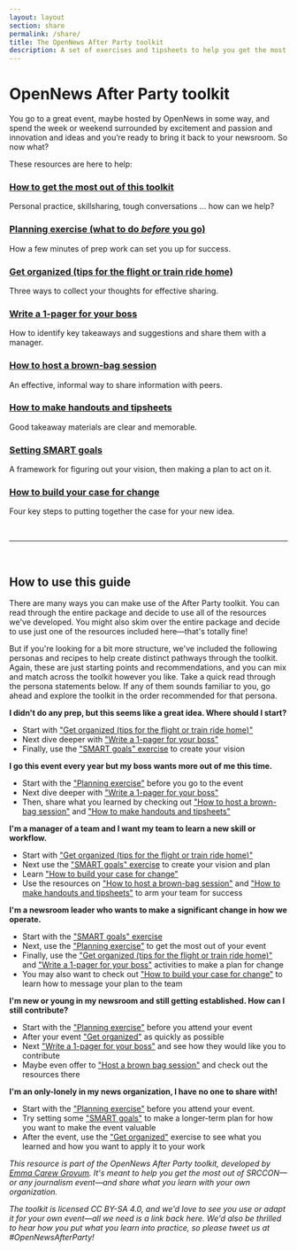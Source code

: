 ```yaml
---
layout: layout
section: share
permalink: /share/
title: The OpenNews After Party toolkit
description: A set of exercises and tipsheets to help you get the most out of a journalism event, then share what you learned when you get back home.
---
```


# OpenNews After Party toolkit

You go to a great event, maybe hosted by OpenNews in some way, and spend the week or weekend surrounded by excitement and passion and innovation and ideas and you’re ready to bring it back to your newsroom. So now what?

These resources are here to help:

### [How to get the most out of this toolkit](/share/introduction)
Personal practice, skillsharing, tough conversations ... how can we help?

### [Planning exercise (what to do _before_ you go)](/share/planning-exercise)
How a few minutes of prep work can set you up for success.

### [Get organized (tips for the flight or train ride home)](/share/get-organized)
Three ways to collect your thoughts for effective sharing.

### [Write a 1-pager for your boss](/share/one-pager)
How to identify key takeaways and suggestions and share them with a manager.

### [How to host a brown-bag session](/share/brown-bag-session)
An effective, informal way to share information with peers.

### [How to make handouts and tipsheets](/share/handouts-tipsheets)
Good takeaway materials are clear and memorable.

### [Setting SMART goals](/share/smart-goals)
A framework for figuring out your vision, then making a plan to act on it.

### [How to build your case for change](/share/case-for-change)
Four key steps to putting together the case for your new idea.

&nbsp;

_____

&nbsp;

## How to use this guide

There are many ways you can make use of the After Party toolkit. You can read through the entire package and decide to use all of the resources we've developed. You might also skim over the entire package and decide to use just one of the resources included here—that's totally fine!

But if you're looking for a bit more structure, we've included the following personas and recipes to help create distinct pathways through the toolkit. Again, these are just starting points and recommendations, and you can mix and match across the toolkit however you like. Take a quick read through the persona statements below. If any of them sounds familiar to you, go ahead and explore the toolkit in the order recommended for that persona.

**I didn't do any prep, but this seems like a great idea. Where should I start?**

* Start with ["Get organized (tips for the flight or train ride home)"](/share/get-organized)
* Next dive deeper with ["Write a 1-pager for your boss"](/share/one-pager)
* Finally, use the ["SMART goals" exercise](/share/smart-goals) to create your vision

**I go this event every year but my boss wants more out of me this time.**

* Start with the ["Planning exercise"](/share/planning-exercise) before you go to the event
* Next dive deeper with ["Write a 1-pager for your boss"](/share/one-pager)
* Then, share what you learned by checking out ["How to host a brown-bag session"](/share/brown-bag-session) and ["How to make handouts and tipsheets"](/share/handouts-tipsheets)

**I'm a manager of a team and I want my team to learn a new skill or workflow.**

* Start with ["Get organized (tips for the flight or train ride home)"](/share/get-organized)
* Next use the ["SMART goals" exercise](/share/smart-goals) to create your vision and plan
* Learn ["How to build your case for change"](/share/case-for-change)
* Use the resources on ["How to host a brown-bag session"](/share/brown-bag-session) and ["How to make handouts and tipsheets"](/share/handouts-tipsheets) to arm your team for success

**I'm a newsroom leader who wants to make a significant change in how we operate.**

* Start with the ["SMART goals" exercise](/share/smart-goals)
* Next, use the ["Planning exercise"](/share/planning-exercise) to get the most out of your event
* Finally, use the ["Get organized (tips for the flight or train ride home)"](/share/get-organized) and ["Write a 1-pager for your boss"](/share/one-pager) activities to make a plan for change
* You may also want to check out ["How to build your case for change"](/share/case-for-change) to learn how to message your plan to the team

**I'm new or young in my newsroom and still getting established. How can I still contribute?**

* Start with the ["Planning exercise"](/share/planning-exercise) before you attend your event
* After your event ["Get organized"](/share/get-organized) as quickly as possible
* Next ["Write a 1-pager for your boss"](/share/one-pager) and see how they would like you to contribute
* Maybe even offer to ["Host a brown bag session"](/share/brown-bag-session) and check out the resources there

**I'm an only-lonely in my news organization, I have no one to share with!**

* Start with the ["Planning exercise"](/share/planning-exercise) before you attend your event.
* Try setting some ["SMART goals"](/share/smart-goals) to make a longer-term plan for how you want to make the event valuable
* After the event, use the ["Get organized"](/share/get-organized) exercise to see what you learned and how you want to apply it to your work

_This resource is part of the OpenNews After Party toolkit, developed by [Emma Carew Grovum](https://twitter.com/emmacarew). It's meant to help you get the most out of SRCCON—or any journalism event—and share what you learn with your own organization._

_The toolkit is licensed CC BY-SA 4.0, and we'd love to see you use or adapt it for your own event—all we need is a link back here. We'd also be thrilled to hear how you put what you learn into practice, so please tweet us at #OpenNewsAfterParty!_
